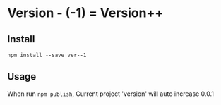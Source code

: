 # Version - (-1) = Version++


## Install

`npm install --save ver--1`


## Usage

When run `npm publish`, Current project 'version' will auto increase 0.0.1